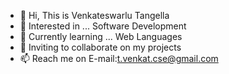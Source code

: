 - 👋 Hi, This is Venkateswarlu Tangella 
- 👀 Interested in ... Software Development
- 🌱 Currently learning ... Web Languages
- 💞️ Inviting  to collaborate on my projects
- 📫 Reach me on E-mail:t.venkat.cse@gmail.com

<!---
venkat0707/venkat0707 is a ✨ special ✨ repository because its `README.md` (this file) appears on your GitHub profile.
You can click the Preview link to take a look at your changes.
--->
